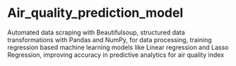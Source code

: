 # Air_quality_prediction_model
Automated data scraping with Beautifulsoup, structured data transformations with Pandas and NumPy, for data processing,
training regression based machine learning models like Linear regression and Lasso Regression, improving accuracy in predictive analytics for air quality index
